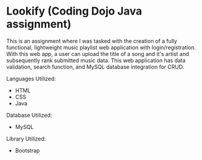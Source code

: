 # Lookify (Coding Dojo Java assignment)

This is an assignment where I was tasked with the creation of a fully functional, lightweight music playlist web application with login/registration.  With this web app, a user can upload the title of a song and it's artist and subsequently rank submitted music data. This web application has data validation, search function, and MySQL database integration for CRUD.

Languages Utilized:
<ul>
  <li>HTML</li>
  <li>CSS</li>
  <li>Java</li>
</ul>

Database Utilized:
<ul>
  <li>MySQL</li>
</ul>

Library Utilized:
<ul>
  <li>Bootstrap</li>
</ul>
